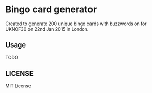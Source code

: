# Bingo card generator

Created to generate 200 unique bingo cards with buzzwords on for UKNOF30 on 22nd Jan 2015 in London.

## Usage

TODO

## LICENSE

MIT License
